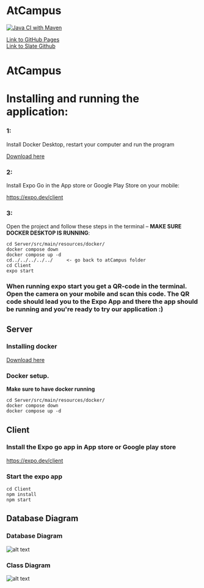 # AtCampus 

[![Java CI with Maven](https://github.com/ToMrArcher/AtCampus/actions/workflows/maven.yml/badge.svg)](https://github.com/ToMrArcher/AtCampus/actions/workflows/maven.yml)

[Link to GitHub Pages](https://tomrarcher.github.io/atcampus-slate) <br>
[Link to Slate Github](https://github.com/tomrarcher/atcampus-slate)

# AtCampus 

# Installing and running the application:

### 1:
Install Docker Desktop, restart your computer and run the program

[Download here](https://docs.docker.com/get-docker/)

### 2: 
Install Expo Go in the App store or Google Play Store on your mobile:

https://expo.dev/client

### 3:
Open the project and follow these steps in the terminal – **MAKE SURE DOCKER DESKTOP IS RUNNING**: 
```console
cd Server/src/main/resources/docker/
docker compose down
docker compose up -d
cd../../../../../     <- go back to atCampus folder
cd Client
expo start
```

### When running expo start you get a QR-code in the terminal. Open the camera on your mobile and scan this code. The QR code should lead you to the Expo App and there the app should be running and you're ready to try our application :)


## Server

### Installing docker
[Download here](https://docs.docker.com/get-docker/)

### Docker setup.
**Make sure to have docker running**
```console
cd Server/src/main/resources/docker/
docker compose down
docker compose up -d
```
## Client


### Install the Expo go app in App store or Google play store
https://expo.dev/client

### Start the expo app

```console
cd Client
npm install
npm start
```

## Database Diagram

### Database Diagram
![alt text](https://www.plantuml.com/plantuml/png/hLHDRzGm4BtdL_ZMWXIsV5IWI8WY97e0LQY8S-HDPdTTsPvWEuMgs__EEhEErzwwuj2zh3plvUNvpKmkhEF6ZKfM9nld1jii5eFasbTUTQWMkBo1pjMzu6l3rKbLWNR2tR5V5eozhzZkzvADkqCh-eP9r6ls-P9zce2wzd-4heInhjLSGSDkkUast9o-FNl1hguYH_8ZohkC0eeB6U7NPna-S6l_eEaZvStvUKRPe8PMZse9va0fOzbkWoZtD_hwBLKmwCCeWYiXeHMAho6r4KazTz1s1hY3dLL_SaA1rtcO4_uvEGWHavzoo8GdwSLuekYbmN6O-xRsfqdp-oEQ11Sa8zw3xOmOd43TC0T_NSHA8H1QofX0tYkX8tRgSxFvgyin9eCwtJePrgTlJfo0vjOU0uHjL_mMZN3Gi2MY1AxPHxRYqaBWJ6vlKEZSRDQUQ_WzWdLPbmnLdz7pV_ZvWTO56mC-yNP2dN3oeDtlQLHcU8dz7Or8KYvsyV1QmNnofRaO7Nz1fK37y3ewbuqJ8JSN4V8NVULeY2LESOgJ_uXd0TEdnCuXqxbeDn2ohVoGx_arIfX5pUvGL2JKosKVtMo7MaEIfPvuE6k9Vyoo1wphxNR_EKjhuVPKtHVZo_RaxRQkyPvs8wt5vQu8FQxd4d6zw942vWS_k8nYORW2ubdL53KxDdy1kX-L_0S0)

### Class Diagram
![alt text](https://www.plantuml.com/plantuml/png/rLVDRjms4BxlK-ZMBM3NzqLXE6cCOe7M2EBs0MHfl6OXYIf9nJ2Cl7ibQfOVEI5JkUWbFYoa-VbcvflXYBwnhZPkwhlT3q_EZVPmTJLszR18VcfqVzLqjRMNhQfFfkvtEpKuCezrGzMVbimd6lNhhfh_7jNGBfBRmIdtylxbjgzLjwVbzr3TEwE6qu-72XPVEocoxr_kcoUjkzLaRwENGnMhPgZV9rS_TFIRikvdm5uNS3yQlUJFm2E_CJAKtuR-4fV_gz7JcDRlHOXvL_Uq7-OV4910mpnA6yB_oeT4_YARbiayY14PXU-dy8WEPecI5PMm8xlz2S-7bTGjyA8ixc1QLDBMC0AvhYIM2JApd0B7p9zRb8EDxKI-sheKSv4muh_G8uXP70KRl-Y-fq44O26QW8ZxCJmUAeX5800K3yFV4yLrtUbgeEUg9_UaMrkfVkneWQ0szVwaEuBNYTmYE9EH8nRw1SXlA3-OzsG-guPMd9jtazFFob1RJRog3c5fIGjFipV1mSwXU2MWYhOsZCrv379M8yOs367EpZ11Q-LPf9c2PstQsw7HBPaPBHLuU_sPZ54jLPsk_R5SJ_cmC3pnWrZM7yZLghFh54t3qfn5l6M_m-DTroqAkvyjilkQKS-ROHtwOpjRQxarfIyoEhPx1HUHoJIsjQEl32-gAHGP5nm3U7z3fpaucKNgkSfOoudqjNnl8tcAJpA2G-8zkAjUPVVV-lgmiPV97aM6mkxDdywwzGFzX_OQtw5ZwB4Sfr9S_kh5IMwiB7ofDtbY80Kjo9RF7UVARo9rhdkj-ErUwEfMrk0XHtqj7hE-UVBmEKNJYvzGwH3H9ar1iUZB1MSJgBgFNtCmBNKaOMGyCC5R75His_ZoqW8sYlSKwIBuWB4WXEN7uL57h71YWPQFoRk4YuXXUJaogD7MWPUtBxjnzcVY-6dJKiNzQjFt1VUVwyHPqWkxY8n5c3F2kVCMIoLW6Y_20osRXQ9VK9GXm3rV2OlqDrxDxBBj_zu2nfsx44Z8zq1UDIM0R0NCqswml6mAXc4AVY4EVY2P1MbppoXDObtsHfVqmr_KkEXEiRRed3bJOAoxmqPOfLsT4VAz399mGKo5JtgWkwb_81FBUKL6eNaxGEBxF9_pHzNHiQzF8Vo5rthk3Cs_le2cxZxCpoXKCB8M6nSS10-wVM5i29VHYUqu7nOXIlmPhDOWWwIg9TiODJgbXqIkuggumRqQ-Fn9cgAeyMciCcrqodK05ZM2N7Yior664HlwDUuJvY7sI3zrhr49qZxwNwgwlBp6KHOAxEgiIr7BcMHLN5PEX_z-f0BdPkU3PfE7HcQVTyghPVvI9-xBHGjkmuxhBL5GLfy1rbposHMLPsS-Xv41Ddj6nwA26bINNKFPskQZGY6Q18sCbi4ASNOtDBHJt_q3)
